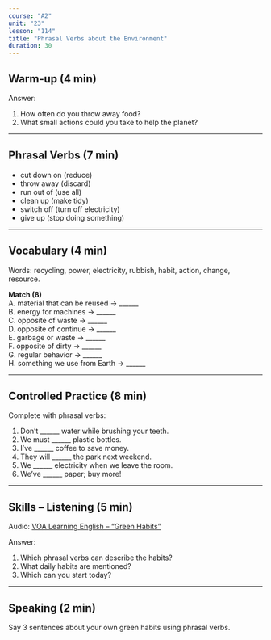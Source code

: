 ```yaml
---
course: "A2"
unit: "23"
lesson: "114"
title: "Phrasal Verbs about the Environment"
duration: 30
---
```


## Warm-up (4 min)
Answer:
1. How often do you throw away food?  
2. What small actions could you take to help the planet?  

-------

## Phrasal Verbs (7 min)
- cut down on (reduce)  
- throw away (discard)  
- run out of (use all)  
- clean up (make tidy)  
- switch off (turn off electricity)  
- give up (stop doing something)  

-------

## Vocabulary (4 min)
Words: recycling, power, electricity, rubbish, habit, action, change, resource.  

**Match (8)**  
A. material that can be reused → ______  
B. energy for machines → ______  
C. opposite of waste → ______  
D. opposite of continue → ______  
E. garbage or waste → ______  
F. opposite of dirty → ______  
G. regular behavior → ______  
H. something we use from Earth → ______  

-------

## Controlled Practice (8 min)
Complete with phrasal verbs:  
1. Don’t ______ water while brushing your teeth.  
2. We must ______ plastic bottles.  
3. I’ve ______ coffee to save money.  
4. They will ______ the park next weekend.  
5. We ______ electricity when we leave the room.  
6. We’ve ______ paper; buy more!  

-------

## Skills – Listening (5 min)
Audio: [VOA Learning English – “Green Habits”](https://learningenglish.voanews.com/)  

Answer:  
1. Which phrasal verbs can describe the habits?  
2. What daily habits are mentioned?  
3. Which can you start today?  

-------

## Speaking (2 min)
Say 3 sentences about your own green habits using phrasal verbs.
